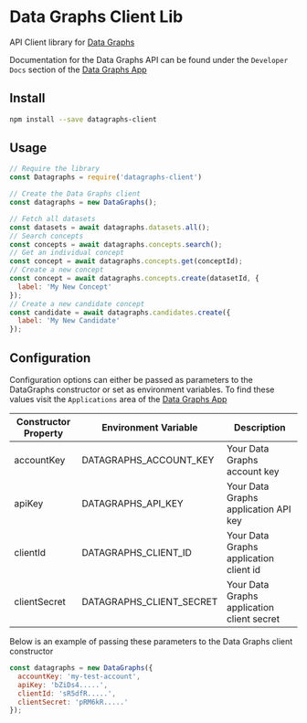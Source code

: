 # Data Graphs Client Lib #

API Client library for [Data Graphs](datagraphs.com)

Documentation for the Data Graphs API can be found under the `Developer Docs` section of the [Data Graphs App](app.datagraphs.io)

## Install

```sh
npm install --save datagraphs-client
```

## Usage

```js
// Require the library
const Datagraphs = require('datagraphs-client')

// Create the Data Graphs client
const datagraphs = new DataGraphs();

// Fetch all datasets
const datasets = await datagraphs.datasets.all();
// Search concepts
const concepts = await datagraphs.concepts.search();
// Get an individual concept
const concept = await datagraphs.concepts.get(conceptId);
// Create a new concept
const concept = await datagraphs.concepts.create(datasetId, {
  label: 'My New Concept'
});
// Create a new candidate concept
const candidate = await datagraphs.candidates.create({
  label: 'My New Candidate'
});
```

## Configuration

Configuration options can either be passed as parameters to the DataGraphs constructor or set as environment variables. To find these values visit the `Applications` area of the [Data Graphs App](app.datagraphs.io)

| Constructor Property | Environment Variable | Description |
| --- | --- | --- |
| accountKey | DATAGRAPHS_ACCOUNT_KEY | Your Data Graphs account key |
| apiKey | DATAGRAPHS_API_KEY | Your Data Graphs application API key |
| clientId | DATAGRAPHS_CLIENT_ID | Your Data Graphs application client id |
| clientSecret | DATAGRAPHS_CLIENT_SECRET | Your Data Graphs application client secret |

Below is an example of passing these parameters to the Data Graphs client constructor

```js
const datagraphs = new DataGraphs({
  accountKey: 'my-test-account',
  apiKey: 'bZiDs4.....',
  clientId: 'sR5dfR.....',
  clientSecret: 'pRM6kR.....'
});
```